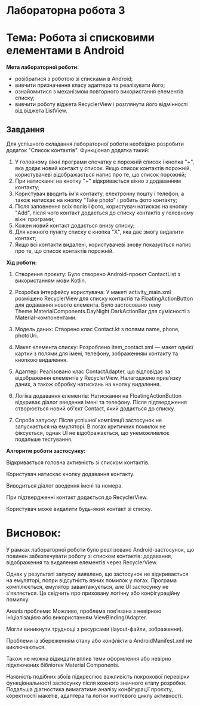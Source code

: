 # Лабораторна робота 3

# Тема: Робота зі списковими елементами в Android

**Мета лабораторної роботи:**

- розібратися з роботою зі списками в Android;
- вивчити призначення класу адаптера та реалізувати його;
- ознайомитися з механізмом повторного використання елементів списку;
- вивчити роботу віджета RecyclerView і розглянути його відмінності від віджета ListView.

## **Завдання**

Для успішного складання лабораторної роботи необхідно розробити додаток "Список контактів". Функціонал додатка такий:

1. У головному вікні програми спочатку є порожній список і кнопка "+", яка додає новий контакт у список. Якщо список контактів порожній, користувачеві відображається напис про те, що список порожній;
2. При натисканні на кнопку "+" відкривається вікно з додаванням контакту;
3. Користувач вводить ім'я контакту, електронну пошту і телефон, а також натискає на кнопку "Take photo" і робить фото контакту;
4. Після заповнення всіх полів і фото, користувач натискає на кнопку "Add", після чого контакт додається до списку контактів у головному вікні програми;
5. Кожен новий контакт додається внизу списку;
6. Для кожного пункту списку є кнопка "Х", яка дає змогу видалити контакт;
7. Якщо всі контакти видалені, користувачеві знову показується напис про те, що список контактів порожній.

**Хід роботи:**
1)  Створення проєкту:
Було створено Android-проєкт ContactList з використанням мови Kotlin.

2)  Розробка інтерфейсу користувача:
У макеті activity_main.xml розміщено RecyclerView для списку контактів та FloatingActionButton для додавання нового елемента. Було застосовано тему Theme.MaterialComponents.DayNight.DarkActionBar для сумісності з Material-компонентами.

3) Модель даних:
Створено клас Contact.kt з полями name, phone, photoUri.

4)  Макет елемента списку:
Розроблено item_contact.xml — макет однієї картки з полями для імені, телефону, зображенням контакту та кнопкою видалення.

5)  Адаптер:
Реалізовано клас ContactAdapter, що відповідає за відображення елементів у RecyclerView. Налагоджено прив’язку даних, а також обробку натискань на кнопку видалення.

6)  Логіка додавання елементів:
Натискання на FloatingActionButton відкриває діалог введення імені та телефону. Після підтвердження створюється новий об'єкт Contact, який додається до списку.

7)  Спроба запуску:
Після успішної компіляції застосунок не запускається на емуляторі. В логах критичних помилок не фіксується, однак UI не відображається, що унеможливлює подальше тестування.

  **Алгоритм роботи застосунку:**
  
Відкривається головна активність зі списком контактів.

Користувач натискає кнопку додавання контакту.

Виводиться діалог введення імені та номера.

При підтвердженні контакт додається до RecyclerView.

Користувач може видалити будь-який контакт зі списку.

# **Висновок:**
У рамках лабораторної роботи було реалізовано Android-застосунок, що повинен забезпечувати роботу зі списком контактів: додавання, відображення та видалення елементів через RecyclerView.

Однак у результаті запуску виявлено, що застосунок не відкривається на емуляторі, попри відсутність явних помилок у логах. Програма компілюється, емулятор завантажується, але UI застосунку не з'являється. Це свідчить про приховану логічну або конфігураційну помилку.

Аналіз проблеми:
Можливо, проблема пов’язана з невірною ініціалізацією або використанням ViewBinding/Adapter.

Могли виникнути труднощі з ресурсами (layout-файли, зображення).

Проблеми із збереженням стану або конфлікти в AndroidManifest.xml не виключаються.

Також не можна відкидати вплив теми оформлення або невірно підключених бібліотек Material Components.

Наявність подібних збоїв підкреслює важливість покрокової перевірки функціональності застосунку після кожного значного етапу розробки. Подальша діагностика вимагатиме аналізу конфігурації проєкту, коректності макетів, адаптера та логіки життєвого циклу активності.
